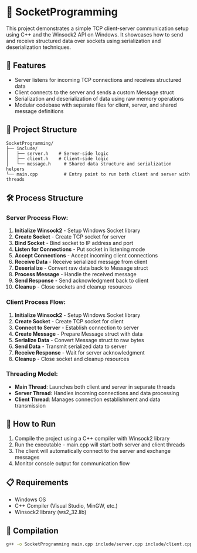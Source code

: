 # 🔌 SocketProgramming 

This project demonstrates a simple TCP client-server communication setup using C++ and the Winsock2 API on Windows. It showcases how to send and receive structured data over sockets using serialization and deserialization techniques.

## 🚀 Features 

- Server listens for incoming TCP connections and receives structured data
- Client connects to the server and sends a custom Message struct
- Serialization and deserialization of data using raw memory operations
- Modular codebase with separate files for client, server, and shared message definitions

## 📁 Project Structure 

```
SocketProgramming/
├── include/
│   ├── server.h    # Server-side logic
│   ├── client.h    # Client-side logic
│   └── message.h     # Shared data structure and serialization helpers
└── main.cpp          # Entry point to run both client and server with threads
```

## 🛠️ Process Structure

### Server Process Flow:
1. **Initialize Winsock2** - Setup Windows Socket library
2. **Create Socket** - Create TCP socket for server
3. **Bind Socket** - Bind socket to IP address and port
4. **Listen for Connections** - Put socket in listening mode
5. **Accept Connections** - Accept incoming client connections
6. **Receive Data** - Receive serialized message from client
7. **Deserialize** - Convert raw data back to Message struct
8. **Process Message** - Handle the received message
9. **Send Response** - Send acknowledgment back to client
10. **Cleanup** - Close sockets and cleanup resources

### Client Process Flow:
1. **Initialize Winsock2** - Setup Windows Socket library
2. **Create Socket** - Create TCP socket for client
3. **Connect to Server** - Establish connection to server
4. **Create Message** - Prepare Message struct with data
5. **Serialize Data** - Convert Message struct to raw bytes
6. **Send Data** - Transmit serialized data to server
7. **Receive Response** - Wait for server acknowledgment
8. **Cleanup** - Close socket and cleanup resources

### Threading Model:
- **Main Thread**: Launches both client and server in separate threads
- **Server Thread**: Handles incoming connections and data processing
- **Client Thread**: Manages connection establishment and data transmission

## 🚀 How to Run

1. Compile the project using a C++ compiler with Winsock2 library
2. Run the executable - main.cpp will start both server and client threads
3. The client will automatically connect to the server and exchange messages
4. Monitor console output for communication flow

## 📋 Requirements

- Windows OS
- C++ Compiler (Visual Studio, MinGW, etc.)
- Winsock2 library (ws2_32.lib)

## 🔧 Compilation

```bash
g++ -o SocketProgramming main.cpp include/server.cpp include/client.cpp -lws2_32
```
